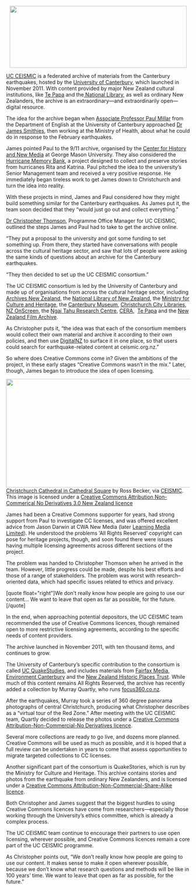 <html><body><p style="text-align:center;"><a href="http://www.ceismic.org.nz/"><img class="aligncenter  wp-image-3213" title="UCCEISMIC" src="http://creativecommons.org.nz/wp-content/uploads/2013/01/UCCEISMIC.png" alt="" width="485" height="169"></a></p>

<a href="http://www.ceismic.org.nz/" target="_blank">UC CEISMIC</a> is a federated archive of materials from the Canterbury earthquakes, hosted by the <a href="http://www.canterbury.ac.nz/" target="_blank">University of Canterbury</a>, which launched in November 2011. With content provided by major New Zealand cultural institutions, like <a href="http://www.tepapa.govt.nz/pages/default.aspx" target="_blank">Te Papa</a> and the<a href="http://natlib.govt.nz/" target="_blank"> National Library</a>, as well as ordinary New Zealanders, the archive is an extraordinary—and extraordinarily open—digital resource.



The idea for the archive began when <a href="http://www.hums.canterbury.ac.nz/engl/people/millar.shtml" target="_blank">Associate Professor Paul Millar</a> from the Department of English at the University of Canterbury approached <a href="http://www.hums.canterbury.ac.nz/engl/people/smithies.shtml" target="_blank">Dr James Smithies</a>, then working at the Ministry of Health, about what he could do in response to the February earthquakes.



James pointed Paul to the 9/11 archive, organised by the <a href="http://chnm.gmu.edu/" target="_blank">Center for History and New Media</a> at George Mason University. They also considered the <a href="http://hurricanearchive.org/" target="_blank">Hurricane Memory Bank</a>, a project designed to collect and preserve stories from hurricanes Rita and Katrina. Paul pitched the idea to the university’s Senior Management team and received a very positive response. He immediately began tireless work to get James down to Christchurch and turn the idea into reality.



With these projects in mind, James and Paul considered how they might build something similar for the Canterbury earthquakes. As James put it, the team soon decided that they “would just go out and collect everything.”



<a href="http://www.ceismic.org.nz/programme-team" target="_blank">Dr Christopher Thomson</a>, Programme Office Manager for UC CEISMIC, outlined the steps James and Paul had to take to get the archive online.



“They put a proposal to the university and got some funding to set something up. From there, they started have conversations with people across the cultural heritage sector, and saw that lots of people were asking the same kinds of questions about an archive for the Canterbury earthquakes.



“They then decided to set up the UC CEISMIC consortium.”



The UC CEISMIC consortium is led by the University of Canterbury and made up of organisations from across the cultural heritage sector, including <a href="http://archives.govt.nz/" target="_blank">Archives New Zealand</a>, the <a href="http://natlib.govt.nz/" target="_blank">National Library of New Zealand</a>, the <a href="http://www.mch.govt.nz/" target="_blank">Ministry for Culture</a><a href="http://www.mch.govt.nz/" target="_blank"> and Heritage</a>, the <a href="http://www.canterburymuseum.com/" target="_blank">Canterbury Museum</a>, <a href="http://christchurchcitylibraries.com/" target="_blank">Christchurch City Libraries</a>, <a href="http://www.nzonscreen.com/" target="_blank">NZ OnScreen</a>, the <a href="http://www.ntrc.canterbury.ac.nz/" target="_blank">Ngai Tahu Research Centre</a>, <a href="http://cera.govt.nz/" target="_blank">CERA</a>,  <a href="http://www.tepapa.govt.nz/pages/default.aspx" target="_blank">Te Papa</a> and the <a href="http://www.filmarchive.org.nz/" target="_blank">New Zealand Film Archive</a>.



As Christopher puts it, “the idea was that each of the consortium members would collect their own material and archive it according to their own policies, and then use <a href="http://www.digitalnz.org/" target="_blank">DigitalNZ</a> to surface it in one place, so that users could search for earthquake-related content at ceismic.org.nz.”



So where does Creative Commons come in? Given the ambitions of the project, in these early stages “Creative Commons wasn’t in the mix.” Later, though, James began to introduce the idea of open licensing.



<a href="http://creativecommons.org.nz/wp-content/uploads/2013/01/ROSS2478-1D3_pt.jpg"><img class=" wp-image-3203" title="ROSS2478-1D3_pt" src="http://creativecommons.org.nz/wp-content/uploads/2013/01/ROSS2478-1D3_pt.jpg" alt="" width="573" height="297"></a> <a href="http://www.ceismic.org.nz/search/23370333">Christchurch Cathedral in Cathedral Square</a> by Ross Becker, via <a href="http://www.ceismic.org.nz/">CEISMIC</a>. This image is licensed under a <a href="http://creativecommons.org/licenses/by-nc-nd/3.0/nz/.">Creative Commons Attribution Non-Commerical No Derivatives 3.0 New Zealand licence</a>

<p style="text-align:left;">James had been a Creative Commons supporter for years, had strong support from Paul to investigate CC licenses, and was offered excellent advice from Jason Darwin at CWA New Media (later <a href="http://www.learningmedia.co.nz/" target="_blank">Learning Media Limited</a>). He understood the problems ‘All Rights Reserved’ copyright can pose for heritage projects, though, and soon found there were issues having multiple licensing agreements across different sections of the project.</p>

The problem was handed to Christopher Thomson when he arrived in the team. However, little progress could be made, despite his best efforts and those of a range of stakeholders. The problem was worst with research–oriented data, which had specific issues related to ethics and privacy.



[quote float="right"]We don’t really know how people are going to use our content... We want to leave that open as far as possible, for the future.[/quote]



In the end, when approaching potential depositors, the UC CEISMIC team recommended the use of Creative Commons licences, though remained open to more restrictive licensing agreements, according to the specific needs of content providers.



The archive launched in November 2011, with ten thousand items, and continues to grow.



The University of Canterbury’s specific contribution to the consortium is called <a href="https://quakestudies.canterbury.ac.nz/" target="_blank">UC QuakeStudies</a>, and includes materials from <a href="http://www.fairfaxmedia.co.nz/" target="_blank">Fairfax Media</a>, <a href="http://www.crc.govt.nz/pages/home.aspx" target="_blank">Environment Canterbury</a> and the <a href="http://www.historic.org.nz/" target="_blank">New Zealand Historic Places Trust</a>. While much of this content remains All Rights Reserved, the archive has recently added a collection by Murray Quartly, who runs <a href="http://www.focus360.co.nz/" target="_blank">focus360.co.nz</a>.



After the earthquakes, Murray took a series of 360 degree panorama photographs of central Christchurch, producing what Christopher describes as a “virtual tour of the Red Zone.” After meeting with the UC CEISMIC team, Quartly decided to release the photos under a <a href="http://creativecommons.org/licenses/by-nc-nd/3.0/nz/" target="_blank">Creative Commons Attribution-Non-Commercial-No Derivatives licence</a>.



Several more collections are ready to go live, and dozens more planned. Creative Commons will be used as much as possible, and it is hoped that a full review can be undertaken in years to come that assess opportunities to migrate targeted collections to CC licenses.



Another significant part of the consortium is QuakeStories, which is run by the Ministry for Culture and Heritage. This archive contains stories and photos from the earthquake from ordinary New Zealanders, and is licensed under a <a href="http://creativecommons.org/licenses/by-nc-sa/3.0/nz/" target="_blank">Creative Commons Attribution-Non-Commercial-Share-Alike licence</a>.



Both Christopher and James suggest that the biggest hurdles to using Creative Commons licences have come from researchers—especially those working through the University’s ethics committee, which is already a complex process.



The UC CEISMIC team continue to encourage their partners to use open licensing, wherever possible, and Creative Commons licences remain a core part of the UC CEISMIC programme.



As Christopher points out, “We don’t really know how people are going to use our content. It makes sense to make it open wherever possible, because we don’t know what research questions and methods will be like in 100 years’ time. We want to leave that open as far as possible, for the future.”</body></html>